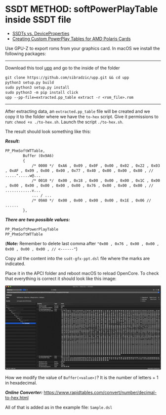 # SSDT METHOD: softPowerPlayTable inside SSDT file

* [SSDTs vs. DeviceProperties](https://github.com/5T33Z0/OC-Little-Translated/tree/main/11_Graphics/GPU/AMD_Radeon_Tweaks#method-2-selecting-specific-amd-framebuffers-via-deviceproperties)
* [Creating Custom PowerPlay Tables for AMD Polaris Cards](https://github.com/5T33Z0/OC-Little-Translated/blob/main/11_Graphics/GPU/AMD_Radeon_Tweaks/Polaris_PowerPlay_Tables.md)

Use GPU-Z to export roms from your graphics card.
In macOS we install the following packages:

---

Download this tool [upp](https://github.com/sibradzic/upp) and go to the inside of the folder

```shell
git clone https://github.com/sibradzic/upp.git && cd upp
python3 setup.py build
sudo python3 setup.py install
sudo python3 -m pip install click
upp --pp-file=extracted.pp_table extract -r <rom_file>.rom
```
---

After extracting data, an `extracted.pp_table` file will be created and we copy it to the folder where we have the `to-hex` script.
Give it permissions to run: `chmod +x ./to-hex.sh`.
Launch the script `./to-hex.sh`.

The result should look something like this:

***Result:***
```text
PP_PhmSoftWTTable,
		Buffer (0x9A6)
		{
			/* 0000 */  0xA6 , 0x09 , 0x0F , 0x00 , 0x02 , 0x22 , 0x03 , 0xAF , 0x09 , 0x00 , 0x00 , 0x77 , 0x40 , 0x00 , 0x00 , 0x80 , // .....".....w@...
			/* 0010 */  0x00 , 0x18 , 0x00 , 0x00 , 0x00 , 0x1C , 0x00 , 0x00 , 0x00 , 0x00 , 0x00 , 0x00 , 0x76 , 0x00 , 0x00 , 0x00 , // ............v...
            ... / ...
        	/* 09A0 */  0x00 , 0x00 , 0x00 , 0x00 , 0x1E , 0x06 // ......
		},
```

***There are two possible values:***
```
PP_PhmSoftPowerPlayTable
PP_PhmSoftWTTable
```

(***Note:*** Remember to delete last comma after `"0x00 , 0x76 , 0x00 , 0x00 , 0x00 , 0x00 , 0x00 , // <------"`)

Copy all the content into the `ssdt-gfx-ppt.dsl` file where the marks are indicated.

Place it in the APCI folder and reboot macOS to reload OpenCore. To check that everything is correct it should look like this image:

![ioreg](./iorex_pp_ppt.png)

How we modify the value of `Buffer(<value>)`? It is the number of letters + 1 in hexadecimal.

***Online Converter:*** https://www.rapidtables.com/convert/number/decimal-to-hex.html

All of that is added as in the example file: `Sample.dsl`
